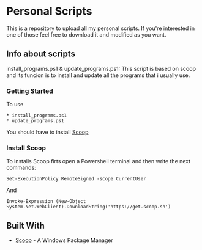 # Personal Scripts

This is a repository to upload all my personal scripts. If you're interested in one of those feel free to download it and modified as you want.

## Info about scripts

install_programs.ps1 & update_programs.ps1: This script is based on scoop and its funcion is to install and update all the programs that i usually use.

### Getting Started

To use

```
* install_programs.ps1
* update_programs.ps1
```

You should have to install [Scoop](https://scoop.sh/)

### Install Scoop

To installs Scoop firts open a Powershell terminal and then write the next commands:

```
Set-ExecutionPolicy RemoteSigned -scope CurrentUser
```

And

```
Invoke-Expression (New-Object System.Net.WebClient).DownloadString('https://get.scoop.sh')
```

## Built With

- [Scoop](https://scoop.sh/) - A Windows Package Manager
